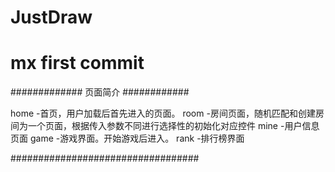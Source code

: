 # JustDraw
# mx first commit

############# 页面简介 ############

  home -首页，用户加载后首先进入的页面。
  room -房间页面，随机匹配和创建房间为一个页面，根据传入参数不同进行选择性的初始化对应控件
  mine -用户信息页面
  game -游戏界面。开始游戏后进入。
  rank -排行榜界面


##################################